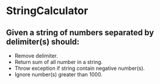 # StringCalculator

## Given a string of numbers separated by delimiter(s) should:

   - Remove delimiter.
   - Return sum of all number in a string.
   - Throw exception if string contain negative number(s).
   - Ignore number(s) greater than 1000.